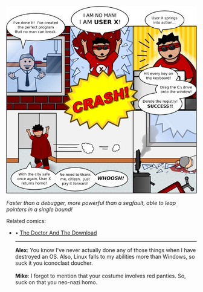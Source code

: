 <!--
.. title: Uncrashable
.. slug: uncrashable
.. date: 2010/06/14 00:00:00
.. tags: 
.. link: 
.. description: 
-->

<a href='uncrashable.html' title='View comments'>
<img class='comic' src='../assets/comics/20100614.jpg' />
</a>

<em>Faster than a debugger, more powerful than a segfault, able to leap pointers in a single bound!</em>

<!-- TEASER_END -->
<div class='related'><span>Related comics:</span><ul class='inline'>
<li>&bull; <a href='the-doctor-and-the-download.html'>The Doctor And The Download</a></li>
</li>
<hr />

<div class='comments'>
<b>Alex</b>: You know I've never actually done any of those things when I have destroyed an OS. Also, Linux falls to my abilities more than Windows, so suck it you iconoclast doucher.<br /><br />
<b>Mike</b>: I forgot to mention that your costume involves red panties.  So, suck on that you neo-nazi homo.<br /><br />
</div>

